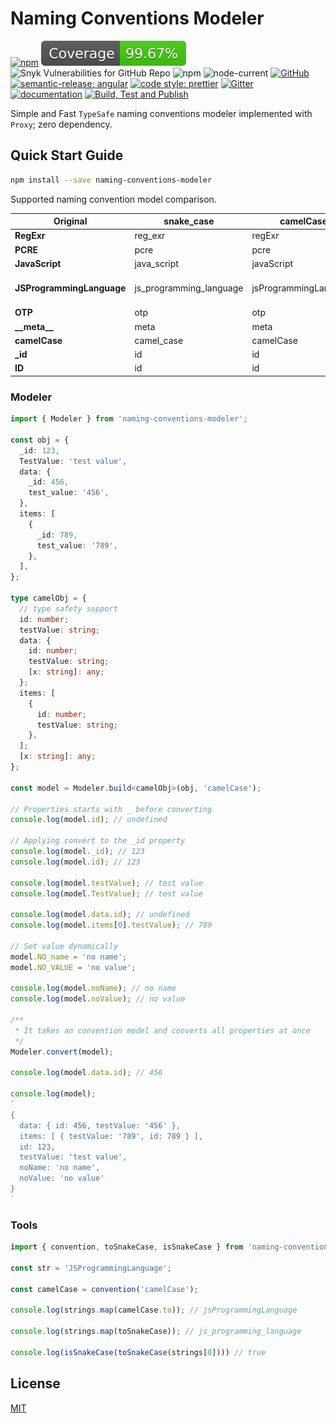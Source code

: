# Naming Conventions Modeler

[![npm](https://img.shields.io/npm/v/naming-conventions-modeler)](https://www.npmjs.com/package/naming-conventions-modeler)
[![Coverage](https://raw.githubusercontent.com/vhidvz/naming-conventions-modeler/master/coverage-badge.svg)](https://htmlpreview.github.io/?https://github.com/vhidvz/naming-conventions-modeler/blob/master/docs/coverage/lcov-report/index.html)
![Snyk Vulnerabilities for GitHub Repo](https://img.shields.io/snyk/vulnerabilities/github/vhidvz/naming-conventions-modeler)
![npm](https://img.shields.io/npm/dm/naming-conventions-modeler)
![node-current](https://img.shields.io/node/v/naming-conventions-modeler)
[![GitHub](https://img.shields.io/github/license/vhidvz/naming-conventions-modeler?style=flat)](https://vhidvz.github.io/naming-conventions-modeler/)
[![semantic-release: angular](https://img.shields.io/badge/semantic--release-nodejs-e10079?logo=semantic-release)](https://github.com/semantic-release/semantic-release)
[![code style: prettier](https://img.shields.io/badge/code_style-prettier-ff69b4.svg)](https://github.com/prettier/prettier)
[![Gitter](https://badges.gitter.im/naming-conventions-modeler-npm/community.svg)](https://gitter.im/naming-conventions-modeler-npm/community?utm_source=badge&utm_medium=badge&utm_campaign=pr-badge)
[![documentation](https://img.shields.io/badge/documentation-click_to_read-c27cf4)](https://vhidvz.github.io/naming-conventions-modeler/)
[![Build, Test and Publish](https://github.com/vhidvz/naming-conventions-modeler/actions/workflows/npm-ci.yml/badge.svg)](https://github.com/vhidvz/naming-conventions-modeler/actions/workflows/npm-ci.yml)

Simple and Fast ```TypeSafe``` naming conventions modeler implemented with ```Proxy```; zero dependency.

## Quick Start Guide

```sh
npm install --save naming-conventions-modeler
```

Supported naming convention model comparison.

| **Original**              | **snake_case**          | **camelCase**         | **PascalCase**        | **MACRO_CASE**          | **kebab-case**          |
|---------------------------|-------------------------|-----------------------|-----------------------|-------------------------|-------------------------|
| **RegExr**                | reg_exr                 | regExr                | RegExr                | REG_EXR                 | reg-exr                 |
| **PCRE**                  | pcre                    | pcre                  | Pcre                  | PCRE                    | pcre                    |
| **JavaScript**            | java_script             | javaScript            | JavaScript            | JAVA_SCRIPT             | java-script             |
| **JSProgrammingLanguage** | js_programming_language | jsProgrammingLanguage | JsProgrammingLanguage | JS_PROGRAMMING_LANGUAGE | js-programming-language |
| **OTP**                   | otp                     | otp                   | Otp                   | OTP                     | otp                     |
| **\_\_meta\_\_**          | meta                    | meta                  | Meta                  | META                    | meta                    |
| **camelCase**             | camel_case              | camelCase             | CamelCase             | CAMEL_CASE              | camel-case              |
| **_id**                   | id                      | id                    | Id                    | ID                      | id                      |
| **ID**                    | id                      | id                    | Id                    | ID                      | id                      |

### Modeler

```ts
import { Modeler } from 'naming-conventions-modeler';

const obj = {
  _id: 123,
  TestValue: 'test value',
  data: {
    _id: 456,
    test_value: '456',
  },
  items: [
    {
      _id: 789,
      test_value: '789',
    },
  ],
};

type camelObj = {
  // type safety support
  id: number;
  testValue: string;
  data: {
    id: number;
    testValue: string;
    [x: string]: any;
  };
  items: [
    {
      id: number;
      testValue: string;
    },
  ];
  [x: string]: any;
};

const model = Modeler.build<camelObj>(obj, 'camelCase');

// Properties starts with _ before converting
console.log(model.id); // undefined

// Applying convert to the _id property
console.log(model._id); // 123
console.log(model.id); // 123

console.log(model.testValue); // test value
console.log(model.TestValue); // test value

console.log(model.data.id); // undefined
console.log(model.items[0].testValue); // 789

// Set value dynamically
model.NO_name = 'no name';
model.NO_VALUE = 'no value';

console.log(model.noName); // no name
console.log(model.noValue); // no value

/**
 * It takes an convention model and converts all properties at once
 */
Modeler.convert(model);

console.log(model.data.id); // 456

console.log(model);
`
{
  data: { id: 456, testValue: '456' },
  items: [ { testValue: '789', id: 789 } ],
  id: 123,
  testValue: 'test value',
  noName: 'no name',
  noValue: 'no value'
}
`
```

### Tools

```ts
import { convention, toSnakeCase, isSnakeCase } from 'naming-conventions-modeler';

const str = 'JSProgrammingLanguage';

const camelCase = convention('camelCase');

console.log(strings.map(camelCase.to)); // jsProgrammingLanguage

console.log(strings.map(toSnakeCase)); // js_programming_language

console.log(isSnakeCase(toSnakeCase(strings[0]))) // true
```

## License

[MIT](https://github.com/vhidvz/naming-conventions-modeler/blob/master/LICENSE)
